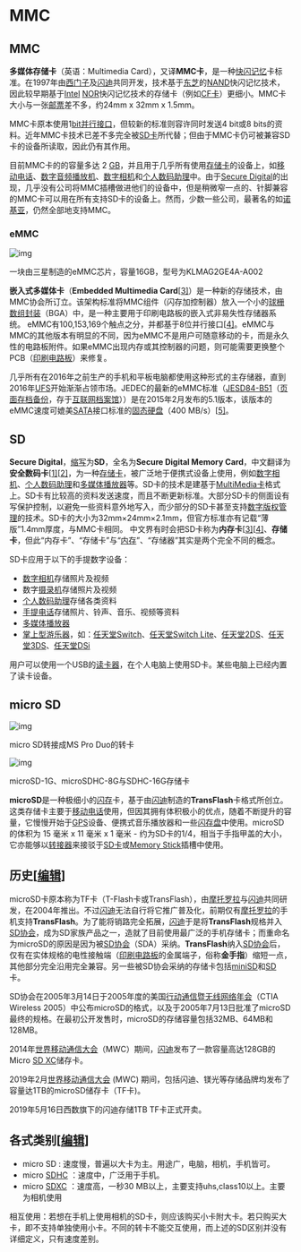 # MMC

## MMC

**多媒体存储卡**（英语：Multimedia Card），又译**MMC卡**，是一种[快闪记忆](https://zh.wikipedia.org/wiki/快閃記憶體)卡标准。在1997年由[西门子](https://zh.wikipedia.org/wiki/西門子)及[闪迪](https://zh.wikipedia.org/wiki/SanDisk)共同开发，技术基于[东芝](https://zh.wikipedia.org/wiki/東芝)的[NAND](https://zh.wikipedia.org/wiki/NAND)快闪记忆技术，因此较早期基于[Intel](https://zh.wikipedia.org/wiki/Intel) [NOR](https://zh.wikipedia.org/wiki/NOR)快闪记忆技术的存储卡（例如[CF卡](https://zh.wikipedia.org/wiki/CF卡)）更细小。MMC卡大小与一张[邮票](https://zh.wikipedia.org/wiki/郵票)差不多，约24mm x 32mm x 1.5mm。

MMC卡原本使用1[bit](https://zh.wikipedia.org/wiki/位元)[并行接口](https://zh.wikipedia.org/wiki/并行端口)，但较新的标准则容许同时发送4 bit或8 bits的资料。近年MMC卡技术已差不多完全被[SD卡](https://zh.wikipedia.org/wiki/SD卡)所代替；但由于MMC卡仍可被兼容SD卡的设备所读取，因此仍有其作用。

目前MMC卡的的容量多达 2 [GB](https://zh.wikipedia.org/wiki/Gigabyte)，并且用于几乎所有使用[存储卡](https://zh.wikipedia.org/wiki/存储卡)的设备上，如[移动电话](https://zh.wikipedia.org/wiki/移动电话)、[数字音频播放机](https://zh.wikipedia.org/wiki/数字音频播放机)、[数字相机](https://zh.wikipedia.org/wiki/数码相机)和[个人数码助理](https://zh.wikipedia.org/wiki/个人数码助理)中。由于[Secure Digital](https://zh.wikipedia.org/wiki/Secure_Digital)的出现，几乎没有公司将MMC插槽做进他们的设备中，但是稍微窄一点的、针脚兼容的MMC卡可以用在所有支持SD卡的设备上。然而，少数一些公司，最著名的如[诺基亚](https://zh.wikipedia.org/wiki/诺基亚)，仍然全部地支持MMC。

### eMMC

![img](https://upload.wikimedia.org/wikipedia/commons/thumb/7/7a/Samsung_Galaxy_Tab_2_10.1_-_Samsung_KLMAG2GE4A-A002-3955.jpg/220px-Samsung_Galaxy_Tab_2_10.1_-_Samsung_KLMAG2GE4A-A002-3955.jpg)



一块由三星制造的eMMC芯片，容量16GB，型号为KLMAG2GE4A-A002

**嵌入式多媒体卡**（**Embedded Multimedia Card**[[3\]](https://zh.wikipedia.org/wiki/多媒體記憶卡#cite_note-3)）是一种新的存储技术，由MMC协会所订立。该架构标准将MMC组件（闪存加控制器）放入一个小的[球栅数组封装](https://zh.wikipedia.org/wiki/球柵陣列封裝)（BGA）中，是一种主要用于印刷电路板的嵌入式非易失性存储器系统。 eMMC有100,153,169个触点之分，并都基于8位并行接口[[4\]](https://zh.wikipedia.org/wiki/多媒體記憶卡#cite_note-4)。eMMC与MMC的其他版本有明显的不同，因为eMMC不是用户可随意移动的卡，而是永久性的电路板附件。如果eMMC出现内存或其控制器的问题，则可能需要更换整个PCB（[印刷电路板](https://zh.wikipedia.org/wiki/印刷电路板)）来修复。

几乎所有在2016年之前生产的手机和平板电脑都使用这种形式的主存储器，直到2016年[UFS](https://zh.wikipedia.org/wiki/通用闪存存储)开始渐渐占领市场。JEDEC的最新的eMMC标准（[JESD84-B51](http://www.jedec.org/standards-documents/results/jesd84-b51)（[页面存档备份](https://web.archive.org/web/20161208190116/http://www.jedec.org/standards-documents/results/jesd84-b51)，存于[互联网档案馆](https://zh.wikipedia.org/wiki/互联网档案馆)））是在2015年2月发布的5.1版本，该版本的eMMC速度可媲美[SATA](https://zh.wikipedia.org/wiki/SATA)接口标准的[固态硬盘](https://zh.wikipedia.org/wiki/固态硬盘)（400 MB/s）[[5\]](https://zh.wikipedia.org/wiki/多媒體記憶卡#cite_note-5)。

## SD

**Secure Digital**，[缩写](https://zh.wikipedia.org/wiki/縮寫)为**SD**，全名为**Secure Digital Memory Card**，中文翻译为**安全数码卡**[[1\]](https://zh.wikipedia.org/wiki/SD卡#cite_note-1)[[2\]](https://zh.wikipedia.org/wiki/SD卡#cite_note-2)，为一种[存储卡](https://zh.wikipedia.org/wiki/記憶卡)，被广泛地于便携式设备上使用，例如[数字相机](https://zh.wikipedia.org/wiki/數碼相機)、[个人数码助理](https://zh.wikipedia.org/wiki/個人數碼助理)和[多媒体播放器](https://zh.wikipedia.org/wiki/多媒體播放器)等。SD卡的技术是建基于[MultiMedia卡](https://zh.wikipedia.org/wiki/MultiMedia卡)格式上。SD卡有比较高的资料发送速度，而且不断更新标准。大部分SD卡的侧面设有写保护控制，以避免一些资料意外地写入，而少部分的SD卡甚至支持[数字版权管理](https://zh.wikipedia.org/wiki/數位版權管理)的技术。SD卡的大小为32mm×24mm×2.1mm，但官方标准亦有记载“薄版”1.4mm厚度，与MMC卡相同。
中文界有时会把SD卡称为**内存卡**[[3\]](https://zh.wikipedia.org/wiki/SD卡#cite_note-3)[[4\]](https://zh.wikipedia.org/wiki/SD卡#cite_note-4)、**存储卡**，但此“内存卡”、“存储卡”与“[内存](https://zh.wikipedia.org/wiki/随机存取存储器)”、“存储器”其实是两个完全不同的概念。

SD卡应用于以下的手提数字设备：

- [数字相机](https://zh.wikipedia.org/wiki/數碼相機)存储照片及视频
- 数字[摄录机](https://zh.wikipedia.org/wiki/攝錄機)存储照片及视频
- [个人数码助理](https://zh.wikipedia.org/wiki/個人數碼助理)存储各类资料
- [手提电话](https://zh.wikipedia.org/wiki/手提電話)存储照片、铃声、音乐、视频等资料
- [多媒体播放器](https://zh.wikipedia.org/wiki/多媒體播放器)
- [掌上型游乐器](https://zh.wikipedia.org/wiki/掌上型遊樂器)，如：[任天堂Switch](https://zh.wikipedia.org/wiki/任天堂Switch)、[任天堂Switch Lite](https://zh.wikipedia.org/wiki/任天堂Switch_Lite)、[任天堂2DS](https://zh.wikipedia.org/wiki/任天堂2DS)、[任天堂3DS](https://zh.wikipedia.org/wiki/任天堂3DS)、[任天堂DSi](https://zh.wikipedia.org/wiki/任天堂DSi)



用户可以使用一个USB的[读卡器](https://zh.wikipedia.org/wiki/读卡器)，在个人电脑上使用SD卡。某些电脑上已经内置了读卡设备。

## micro SD



![img](https://upload.wikimedia.org/wikipedia/commons/thumb/d/dd/Micro_SD_-_Memory_Stick_Pro_Duo_Adaptor.JPG/250px-Micro_SD_-_Memory_Stick_Pro_Duo_Adaptor.JPG)



micro SD转接成MS Pro Duo的转卡

![img](https://upload.wikimedia.org/wikipedia/commons/thumb/8/89/MicroSD%E8%88%87SD%E8%A8%98%E6%86%B6%E5%8D%A1.JPG/250px-MicroSD%E8%88%87SD%E8%A8%98%E6%86%B6%E5%8D%A1.JPG)



microSD-1G、microSDHC-8G与SDHC-16G存储卡

**microSD**是一种极细小的[闪存](https://zh.wikipedia.org/wiki/快閃記憶體)卡，基于由[闪迪](https://zh.wikipedia.org/wiki/SanDisk)制造的**TransFlash**卡格式所创立。这类存储卡主要于[移动电话](https://zh.wikipedia.org/wiki/流動電話)使用，但因其拥有体积极小的优点，随着不断提升的容量，它慢慢开始于[GPS](https://zh.wikipedia.org/wiki/GPS)设备、便携式音乐播放器和一些[闪存盘](https://zh.wikipedia.org/w/index.php?title=快閃記憶體盤&action=edit&redlink=1)中使用。microSD的体积为 15 毫米 x 11 毫米 x 1 毫米 - 约为SD卡的1/4，相当于手指甲盖的大小，它亦能够以[转接器](https://zh.wikipedia.org/w/index.php?title=轉接器&action=edit&redlink=1)来接驳于[SD卡](https://zh.wikipedia.org/wiki/SD卡)或[Memory Stick](https://zh.wikipedia.org/wiki/Memory_Stick)插槽中使用。

## 历史[[编辑](https://zh.wikipedia.org/w/index.php?title=MicroSD&action=edit&section=1)]

microSD卡原本称为TF卡（T-Flash卡或TransFlash），由[摩托罗拉](https://zh.wikipedia.org/wiki/摩托罗拉)与[闪迪](https://zh.wikipedia.org/wiki/SanDisk)共同研发，在2004年推出。不过[闪迪](https://zh.wikipedia.org/wiki/SanDisk)无法自行将它推广普及化，前期仅有[摩托罗拉](https://zh.wikipedia.org/wiki/Motorola)的手机支持**TransFlash**。为了能将销路完全拓展，[闪迪](https://zh.wikipedia.org/wiki/SanDisk)于是将**TransFlash**规格并入[SD协会](https://zh.wikipedia.org/wiki/SD协会)，成为SD家族产品之一，造就了目前使用最广泛的手机存储卡；而重命名为microSD的原因是因为被[SD协会](https://zh.wikipedia.org/wiki/SD协会)（SDA）采纳。**TransFlash**纳入[SD协会](https://zh.wikipedia.org/wiki/SD协会)后，仅有在实体规格的电性接触端（[印刷电路板](https://zh.wikipedia.org/wiki/印刷電路板)的金属端子，俗称**金手指**）缩短一点，其他部分完全沿用完全兼容。另一些被SD协会采纳的存储卡包括[miniSD](https://zh.wikipedia.org/wiki/MiniSD)和[SD](https://zh.wikipedia.org/wiki/Secure_Digital)卡。

SD协会在2005年3月14日于2005年度的美国[行动通信暨无线网络年会](https://zh.wikipedia.org/w/index.php?title=行動通信暨無線網路年會&action=edit&redlink=1)（CTIA Wireless 2005）中公布microSD的格式，以及于2005年7月13日批准了microSD最终的规格。在最初公开发售时，microSD的存储容量包括32MB、64MB和128MB。

2014年[世界移动通信大会](https://zh.wikipedia.org/wiki/世界移动通信大会)（MWC）期间，[闪迪](https://zh.wikipedia.org/wiki/SanDisk)发布了一款容量高达128GB的 Micro [SD XC](https://zh.wikipedia.org/wiki/SDXC)储存卡。

2019年2月[世界移动通信大会](https://zh.wikipedia.org/wiki/世界移动通信大会) (MWC) 期间，包括闪迪、镁光等存储品牌均发布了容量达1TB的microSD储存卡（TF卡)。

2019年5月16日西数旗下的闪迪存储1TB TF卡正式开卖。

## 各式类别[[编辑](https://zh.wikipedia.org/w/index.php?title=MicroSD&action=edit&section=2)]

- micro SD : 速度慢，普遍以大卡为主。用途广，电脑，相机，手机皆可。
- micro [SDHC](https://zh.wikipedia.org/wiki/SDHC) ：速度中，广泛用于手机。
- micro [SDXC](https://zh.wikipedia.org/wiki/SDXC) ：速度高，一秒30 MB以上，主要支持uhs,class10以上。主要为相机使用

相互使用：若想在手机上使用相机的SD卡，则应该购买小卡附大卡。若只购买大卡，即不支持单独使用小卡。不同的转卡不能交互使用，而上述的SD区别并没有详细定义，只有速度差别。